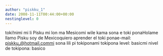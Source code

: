 ```yaml
---
author: "piskku_1"
date: 2008-11-11T00:44:00+00:00
nestinglevel: 0
---
```

toki!nimi mi li Pisku mi lon ma Mesicomi wile kama sona e toki ponaHolame llamo Pisku soy de Mexicoquiero aprender el toki ponae-mail: [piskku_@hotmail.commi](mailto://piskku_@hotmail.commi) sona lili pi tokiponami tokipona level: basicmi nivel de tokipona: basico